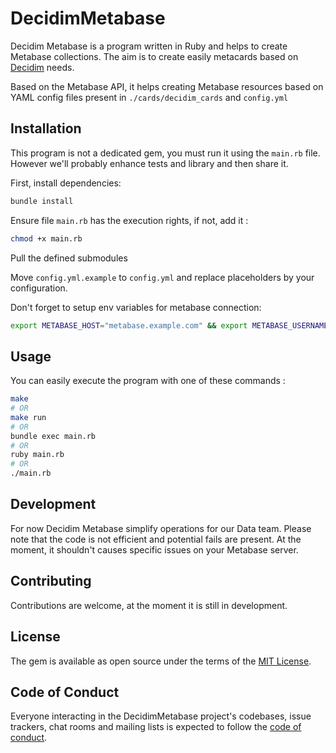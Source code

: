 # DecidimMetabase

Decidim Metabase is a program written in Ruby and helps to create Metabase collections. The aim is to create easily metacards based on [Decidim](https://github.com/decidim/decidim) needs.

Based on the Metabase API, it helps creating Metabase resources based on YAML config files present in `./cards/decidim_cards` and `config.yml`

## Installation

This program is not a dedicated gem, you must run it using the `main.rb` file. However we'll probably enhance tests and library and then share it.

First, install dependencies: 
```bash
bundle install
```

Ensure file `main.rb` has the execution rights, if not, add it : 
```bash
chmod +x main.rb
```

Pull the defined submodules

Move `config.yml.example` to `config.yml` and replace placeholders by your configuration.

Don't forget to setup env variables for metabase connection:
```bash
export METABASE_HOST="metabase.example.com" && export METABASE_USERNAME="john@doe.com" && export METABASE_PASSWORD="secretpassword"
```

## Usage

You can easily execute the program with one of these commands : 
```bash
make
# OR 
make run
# OR
bundle exec main.rb
# OR
ruby main.rb
# OR 
./main.rb
```

## Development

For now Decidim Metabase simplify operations for our Data team. Please note that the code is not efficient and potential fails are present. 
At the moment, it shouldn't causes specific issues on your Metabase server.


## Contributing

Contributions are welcome, at the moment it is still in development.

## License

The gem is available as open source under the terms of the [MIT License](https://opensource.org/licenses/MIT).

## Code of Conduct

Everyone interacting in the DecidimMetabase project's codebases, issue trackers, chat rooms and mailing lists is expected to follow the [code of conduct](https://github.com/[USERNAME]/decidim_metabase/blob/main/CODE_OF_CONDUCT.md).
